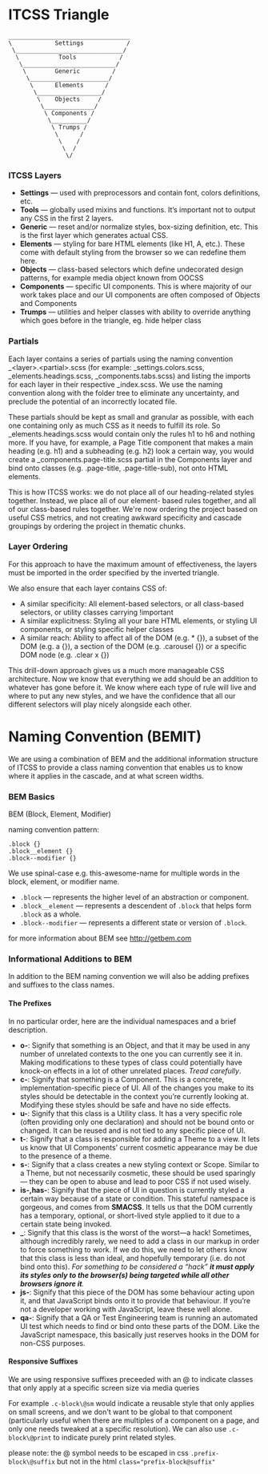 # ITCSS Triangle
```
__________________________________
\            Settings            /
 \______________________________/
  \           Tools            /
   \__________________________/
    \        Generic         /
     \______________________/
      \      Elements      /
       \__________________/
        \    Objects     /
         \______________/
          \ Components /
           \__________/
            \ Trumps /
             \      /
              \    /
               \  /
                \/
```

### ITCSS Layers
* __Settings__ — used with preprocessors and contain font, colors definitions, etc.
* __Tools__ — globally used mixins and functions. It’s important not to output any CSS in the first 2 layers.
* __Generic__ — reset and/or normalize styles, box-sizing definition, etc. This is the first layer which generates actual CSS.
* __Elements__ — styling for bare HTML elements (like H1, A, etc.). These come with default styling from the browser so we can redefine them here.
* __Objects__ — class-based selectors which define undecorated design patterns, for example media object known from OOCSS
* __Components__ — specific UI components. This is where majority of our work takes place and our UI components are often composed of Objects and Components
* __Trumps__ — utilities and helper classes with ability to override anything which goes before in the triangle, eg. hide helper class

### Partials
Each layer contains a series of partials using the naming convention \_\<layer\>.\<partial\>.scss (for example:
\_settings.colors.scss, \_elements.headings.scss, \_components.tabs.scss) and listing the imports for each layer in their respective \_index.scss.
We use the naming convention along with the folder tree to eliminate any uncertainty, and preclude the potential of an incorrectly located file.

These partials should be kept as small and granular as possible, with each one containing only as much CSS as it needs to
fulfill its role. So \_elements.headings.scss would contain only the rules h1 to h6 and nothing more. If you have, for example, a
Page Title component that makes a main heading (e.g. h1) and a subheading (e.g. h2) look a certain way, you would create a
\_components.page-title.scss partial in the Components layer and bind onto classes (e.g. .page-title, .page-title-sub), not onto
HTML elements.

This is how ITCSS works: we do not place all of our heading-related styles together. Instead, we place all of our element-
based rules together, and all of our class-based rules together. We're now ordering the project based on useful CSS metrics,
and not creating awkward specificity and cascade groupings by ordering the project in thematic chunks.

### Layer Ordering
For this approach to have the maximum amount of effectiveness, the layers must be imported in the order specified by the inverted
triangle.

We also ensure that each layer contains CSS of:
* A similar specificity: All element-based selectors, or all class-based selectors, or utility classes carrying !important
* A similar explicitness: Styling all your bare HTML elements, or styling UI components, or styling specific helper classes
* A similar reach: Ability to affect all of the DOM (e.g. * {}), a subset of the DOM (e.g. a {}), a section of the DOM (e.g.
.carousel {}) or a specific DOM node (e.g. .clear x {})

This drill-down approach gives us a much more manageable CSS architecture. Now we know that everything we add should
be an addition to whatever has gone before it. We know where each type of rule will live and where to put any new styles,
and we have the confidence that all our different selectors will play nicely alongside each other.

# Naming Convention (BEMIT)
We are using a combination of BEM and the additional information structure of ITCSS to provide a class naming convention
that enables us to know where it applies in the cascade, and at what screen widths.

### BEM Basics
BEM (Block, Element, Modifier)

naming convention pattern:
```
.block {}
.block__element {}
.block--modifier {}
```
We use spinal-case e.g. this-awesome-name for multiple words in the block, element, or modifier name.

* `.block` — represents the higher level of an abstraction or component.
* `.block__element` — represents a descendent of `.block` that helps form `.block` as a whole.
* `.block--modifier` — represents a different state or version of `.block`.

for more information about BEM see http://getbem.com

### Informational Additions to BEM
In addition to the BEM naming convention we will also be adding prefixes and suffixes to the class names.

#### The Prefixes
In no particular order, here are the individual namespaces and a brief description.

* __o-__: Signify that something is an Object, and that it may be used in any number of unrelated contexts to the one you can currently see it in. Making modifications to these types of class could potentially have knock-on effects in a lot of other unrelated places. _Tread carefully_.
* __c-__: Signify that something is a Component. This is a concrete, implementation-specific piece of UI. All of the changes you make to its styles should be detectable in the context you’re currently looking at. Modifying these styles should be safe and have no side effects.
* __u-__: Signify that this class is a Utility class. It has a very specific role (often providing only one declaration) and should not be bound onto or changed. It can be reused and is not tied to any specific piece of UI.
* __t-__: Signify that a class is responsible for adding a Theme to a view. It lets us know that UI Components’ current cosmetic appearance may be due to the presence of a theme.
* __s-__: Signify that a class creates a new styling context or Scope. Similar to a Theme, but not necessarily cosmetic, these should be used sparingly — they can be open to abuse and lead to poor CSS if not used wisely.
* __is-,has-__: Signify that the piece of UI in question is currently styled a certain way because of a state or condition. This stateful namespace is gorgeous, and comes from __SMACSS__. It tells us that the DOM currently has a temporary, optional, or short-lived style applied to it due to a certain state being invoked.
* __\___: Signify that this class is the worst of the worst—a hack! Sometimes, although incredibly rarely, we need to add a class in our markup in order to force something to work. If we do this, we need to let others know that this class is less than ideal, and hopefully temporary (i.e. do not bind onto this). _For something to be considered a “hack” __it must apply its styles only to the browser(s) being targeted while all other browsers ignore it__._
* __js-__: Signify that this piece of the DOM has some behaviour acting upon it, and that JavaScript binds onto it to provide that behaviour. If you’re not a developer working with JavaScript, leave these well alone.
* __qa-__: Signify that a QA or Test Engineering team is running an automated UI test which needs to find or bind onto these parts of the DOM. Like the JavaScript namespace, this basically just reserves hooks in the DOM for non-CSS purposes.

#### Responsive Suffixes
We are using responsive suffixes preceeded with an \@ to indicate classes that only apply at a specific screen size via media queries

For example `.c-block\@sm` would indicate a reusable style that only applies on small screens, and we don't want to be global to that component (particularly useful when there are multiples of a component on a page, and only one needs tweaked at a specific resolution). We can also use `.c-block\@print` to indicate purely print related styles.

please note: the \@ symbol needs to be escaped in css `.prefix-block\@suffix` but not in the html `class="prefix-block@suffix"`
